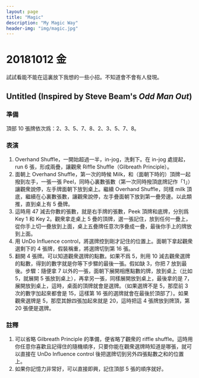 ```yaml
---
layout: page
title: "Magic"
description: "My Magic Way"
header-img: "img/magic.jpg"
---
```


# 20181012 金

試試看能不能在這裏放下我想的一些小招。不知道會不會有人發現。

## Untitled (Inspired by Steve Beam's *Odd Man Out*)

### 準備

頂部 10 張牌依次爲：2、3、5、7、8、2、3、5、7、8。

### 表演

1. Overhand Shuffle，一開始超過一半，in-jog，洗剩下。在 in-jog 處提起，run 6 張，形成兩疊，讓觀衆 Riffle Shuffle（Gilbreath Principle）。
2. 面朝上 Overhand Shuffle，第一次的時候 Milk，和（面朝下時的）頂牌一起撥到左手，一張一張 Peel，同時心裏數張數（第一次同時撥頂底牌記作「1」）讓觀衆說停，左手牌面朝下放到桌上。繼續 Overhand Shuffle，同樣 milk 頂底，繼續在心裏數張數，讓觀衆說停，左手疊面朝下放到第一疊旁邊。以此類推，直到桌上有 5 疊牌。
3. 這時用 47 減去你數的張數，就是右手牌的張數，Peek 頂牌和底牌，分別爲 Key 1 和 Key 2。觀衆拿走桌上 5 疊的頂牌，選一張記住，放到任何一疊上，從你手上切一疊放到上面，桌上五疊牌任意次序疊成一疊，最後你手上的牌放到上面。
4. 用 UnDo Influence control，將選牌控到剛才記住的位置上。面朝下拿起觀衆選剩下的 4 張牌，假裝稱重，將選牌切到第 16 張。
5. 翻開 4 張牌。可以知道觀衆選牌的點數。如果不爲 5，則用 10 減去觀衆選牌的點數，得到的數字就是你等下步驟的最後一張。假如缺 3，你把 7 放到最後。步驟：隨便拿 7 以外的一張，面朝下展開相應點數的牌，放到桌上（比如 5，就展開 5 張放到桌上），再拿另一張，同樣展開放到桌上，最後拿的是 7，展開放到桌上，這時，桌面的頂牌就會是選牌。（如果選牌不是 5，那麼前 3 次的數字加起來都會是 15，這樣第 16 張的選牌就會在最後於頂部了）。如果觀衆選牌是 5，那麼其餘四張加起來就是 20，這時把這 4 張牌放到牌頂，第 20 張便是選牌。

### 註釋

1. 可以省略 Gilbreath Principle 的準備，便省略了觀衆的 riffle shuffle。這時用你任意你喜歡且記得住的隨機順序，只要你能在觀衆選牌時知道是哪張，就可以直接在 UnDo Influence control 後把選牌切到另外四張點數之和的位置上。
2. 如果你記憶力非常好，可以直接即興，記住頂部 5 張的順序就好。